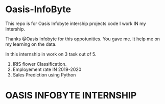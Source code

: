 # Oasis-InfoByte

This repo is for Oasis Infobyte intership projects code I work IN my Intership.

Thanks @Oasis Infobyte for this oppotunities. You gave me. It help me on my learning on the data.

In this internship in  work on 3 task out of 5.

1. IRIS flower Classification.
2. Employement rate IN 2019-2020
3. Sales Prediction using Python

# OASIS INFOBYTE INTERNSHIP
